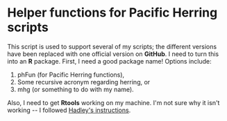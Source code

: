# Helper functions for Pacific Herring scripts

This script is used to support several of my scripts; the different versions have been replaced with one official version on **GitHub**.
I need to turn this into an **R** package.
First, I need a good package name!
Options include:

1. phFun (for Pacific Herring functions), 
2. Some recursive acronym regarding herring, or
3. mhg (or something to do with my name).

Also, I need to get **Rtools** working on my machine.
I'm not sure why it isn't working -- I followed [Hadley's instructions](http://r-pkgs.had.co.nz/package.html).
